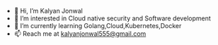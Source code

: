 - 👋 Hi, I’m Kalyan Jonwal
- 👀 I’m interested in Cloud native security and Software development
- 🌱 I’m currently learning Golang,Cloud,Kubernetes,Docker
- 📫 Reach me at kalyanjonwal555@gmail.com

<!---
kaljonwal/kaljonwal is a ✨ special ✨ repository because its `README.md` (this file) appears on your GitHub profile.
You can click the Preview link to take a look at your changes.
--->
